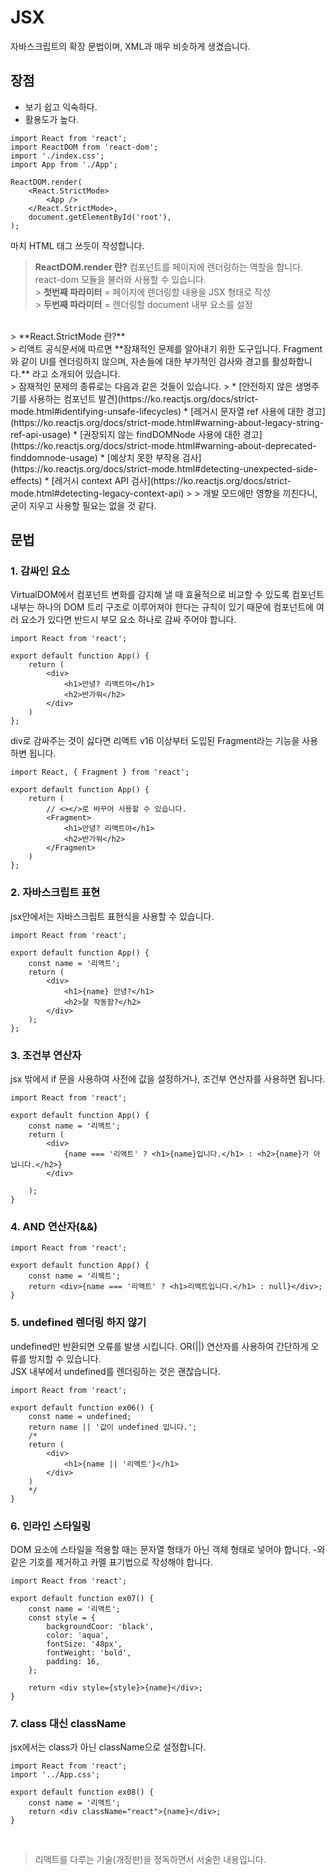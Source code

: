 # JSX

자바스크립트의 확장 문법이며, XML과 매우 비슷하게 생겼습니다.

## 장점

-   보기 쉽고 익숙하다.
-   활용도가 높다.

```
import React from 'react';
import ReactDOM from 'react-dom';
import './index.css';
import App from './App';

ReactDOM.render(
	<React.StrictMode>
		<App />
	</React.StrictMode>,
	document.getElementById('root'),
);
```

마치 HTML 태그 쓰듯이 작성합니다.

> **ReactDOM.render 란?**
> 컴포넌트를 페이지에 렌더링하는 역할을 합니다. <br>
> react-dom 모듈을 불러와 사용할 수 있습니다. <br> > **첫번째 파라미터** = 페이지에 렌더링할 내용을 JSX 형태로 작성 <br> > **두번째 파라미터** = 렌더링할 document 내부 요소를 설정

<br>
> **React.StrictMode 란?** <br>
> 리액트 공식문서에 따르면 **잠재적인 문제를 알아내기 위한 도구입니다. Fragment와 같이 UI를 렌더링하지 않으며, 자손들에 대한 부가적인 검사와 경고를 활성화합니다.** 라고 소개되어 있습니다. <br>
> 잠재적인 문제의 종류로는 다음과 같은 것들이 있습니다.
> 
* [안전하지 않은 생명주기를 사용하는 컴포넌트 발견](https://ko.reactjs.org/docs/strict-mode.html#identifying-unsafe-lifecycles)
* [레거시 문자열 ref 사용에 대한 경고](https://ko.reactjs.org/docs/strict-mode.html#warning-about-legacy-string-ref-api-usage)
* [권장되지 않는 findDOMNode 사용에 대한 경고](https://ko.reactjs.org/docs/strict-mode.html#warning-about-deprecated-finddomnode-usage)
* [예상치 못한 부작용 검사](https://ko.reactjs.org/docs/strict-mode.html#detecting-unexpected-side-effects)
* [레거시 context API 검사](https://ko.reactjs.org/docs/strict-mode.html#detecting-legacy-context-api)
> 
> 개발 모드에만 영향을 끼친다니, 굳이 지우고 사용할 필요는 없을 것 같다.

## 문법

### 1. 감싸인 요소

VirtualDOM에서 컴포넌트 변화를 감지해 낼 때 효율적으로 비교할 수 있도록 컴포넌트 내부는 하나의 DOM 트리 구조로 이루어져야 한다는 규칙이 있기 때문에 컴포넌트에 여러 요소가 있다면 반드시 부모 요소 하나로 감싸 주어야 합니다.

```
import React from 'react';

export default function App() {
	return (
		<div>
			<h1>안녕? 리액트야</h1>
			<h2>반가워</h2>
		</div>
	)
};
```

div로 감싸주는 것이 싫다면 리액트 v16 이상부터 도입된 Fragment라는 기능을 사용하변 됩니다.

```
import React, { Fragment } from 'react';

export default function App() {
	return (
		// <></>로 바꾸어 사용할 수 있습니다.
		<Fragment>
			<h1>안녕? 리액트야</h1>
			<h2>반가워</h2>
		</Fragment>
	)
};
```

### 2. 자바스크립트 표현

jsx안에서는 자바스크립트 표현식을 사용할 수 있습니다.

```
import React from 'react';

export default function App() {
	const name = '리액트';
	return (
		<div>
			<h1>{name} 안녕?</h1>
			<h2>잘 작동함?</h2>
		</div>
	);
};
```

### 3. 조건부 연산자

jsx 밖에서 if 문을 사용하여 사전에 값을 설정하거나, 조건부 연산자를 사용하면 됩니다.

```
import React from 'react';

export default function App() {
	const name = '리액트';
	return (
		<div>
			{name === '리액트' ? <h1>{name}입니다.</h1> : <h2>{name}가 아닙니다.</h2>}
		</div>

	);
}
```

### 4. AND 연산자(&&)

```
import React from 'react';

export default function App() {
	const name = '리웩트';
	return <div>{name === '리액트' ? <h1>리액트입니다.</h1> : null}</div>;
}

```

### 5. undefined 렌더링 하지 않기

undefined만 반환되면 오류를 발생 시킵니다. OR(||) 연산자를 사용하여 간단하게 오류를 방지할 수 있습니다. <br>
JSX 내부에서 undefined를 렌더링하는 것은 괜찮습니다.

```
import React from 'react';

export default function ex06() {
	const name = undefined;
	return name || '값이 undefined 입니다.';
	/*
	return (
		<div>
			<h1>{name || '리액트'}</h1>
		</div>
	)
	*/
}
```

### 6. 인라인 스타일링

DOM 요소에 스타일을 적용할 때는 문자열 형태가 아닌 객체 형태로 넣어야 합니다. -와 같은 기호를 제거하고 카멜 표기법으로 작성해야 합니다.

```
import React from 'react';

export default function ex07() {
	const name = '리액트';
	const style = {
		backgroundCoor: 'black',
		color: 'aqua',
		fontSize: '48px',
		fontWeight: 'bold',
		padding: 16,
	};

	return <div style={style}>{name}</div>;
}
```

### 7. class 대신 className

jsx에서는 class가 아닌 className으로 설정합니다.

```
import React from 'react';
import '../App.css';

export default function ex08() {
	const name = '리액트';
	return <div className="react">{name}</div>;
}
```

<br>

> 리액트를 다루는 기술(개정판)을 정독하면서 서술한 내용입니다.
